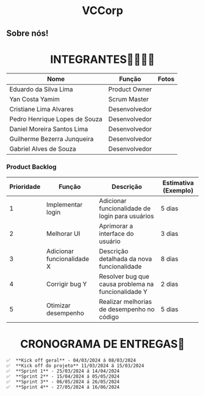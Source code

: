# <h1 align="center"> VCCorp </h1>
<h2>Sobre nós!</h2>
<p></p>

# <h1 align="center">INTEGRANTES👨‍💻👩‍💻</h1>
| Nome                              | Função          | Fotos
|-----------------------------------|--------------------|--------------------|
| Eduardo da Silva Lima             | Product Owner     |
| Yan Costa Yamim                   | Scrum Master      |
| Cristiane Lima Alvares            | Desenvolvedor                |
| Pedro Henrique Lopes de Souza     | Desenvolvedor                |
| Daniel Moreira Santos Lima        | Desenvolvedor                |
| Guilherme Bezerra Junqueira       | Desenvolvedor                |
| Gabriel Alves de Souza            | Desenvolvedor                |

<h3>Product Backlog</h3>

| Prioridade  | Função               | Descrição                                              | Estimativa (Exemplo) |
|-----|-----------------------------|--------------------------------------------------------|------------|
| 1  | Implementar login           | Adicionar funcionalidade de login para usuários         | 5 dias   |
| 2  | Melhorar UI                 | Aprimorar a interface do usuário                         | 3 dias   |
| 3  | Adicionar funcionalidade X  | Descrição detalhada da nova funcionalidade              | 8 dias   |
| 4  | Corrigir bug Y              | Resolver bug que causa problema na funcionalidade Y     | 2 dias   |
| 5  | Otimizar desempenho         | Realizar melhorias de desempenho no código               | 5 dias   |


# <h1 align="center">CRONOGRAMA DE ENTREGAS📆</h1>
    ✅  **Kick off geral** - 04/03/2024 á 08/03/2024
    ✅  **Kick off do projeto** 11/03/2024 á 15/03/2024
    ✅  **Sprint 1** - 25/03/2024 á 14/04/2024
    ✅  **Sprint 2** - 15/04/2024 á 05/05/2024
    ✅  **Sprint 3** - 06/05/2024 á 26/05/2024
    ✅  **Sprint 4** - 27/05/2024 á 16/06/2024
